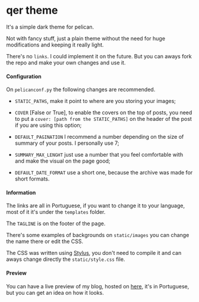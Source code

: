 # qer theme
It's a simple dark theme for pelican.

Not with fancy stuff, just a plain theme without the need for huge
modifications and keeping it really light.

There's no `links`. I could implement it on the future. But you
can aways fork the repo and make your own changes and use it.

#### Configuration
On `pelicanconf.py` the following changes are recommended.

- `STATIC_PATHS`, make it point to where are you storing your images;

- `COVER` [False or True], to enable the covers on the top of posts, you need
  to put a `cover: [path from the STATIC_PATHS]` on the header of the post if
  you are using this option;

- `DEFAULT_PAGINATION` I recommend a number depending on the size of summary of
  your posts. I personally use 7;

- `SUMMARY_MAX_LENGHT` just use a number that you feel comfortable with and
  make the visual on the page good;

- `DEFAULT_DATE_FORMAT` use a short one, because the archive was made for
  short formats.

#### Information
The links are all in Portuguese, if you want to change it to your language,
most of it it's under the `templates` folder.

The `TAGLINE` is on the footer of the page.

There's some examples of backgrounds on `static/images` you can change the name there
or edit the CSS.

The CSS was written using [Stylus](http://learnboost.github.io/stylus/), you
don't need to compile it and can aways change directly the `static/style.css` file.

#### Preview
You can have a live preview of my blog, hosted on [here](http://solaire.ml), it's in
Portuguese, but you can get an idea on how it looks.

